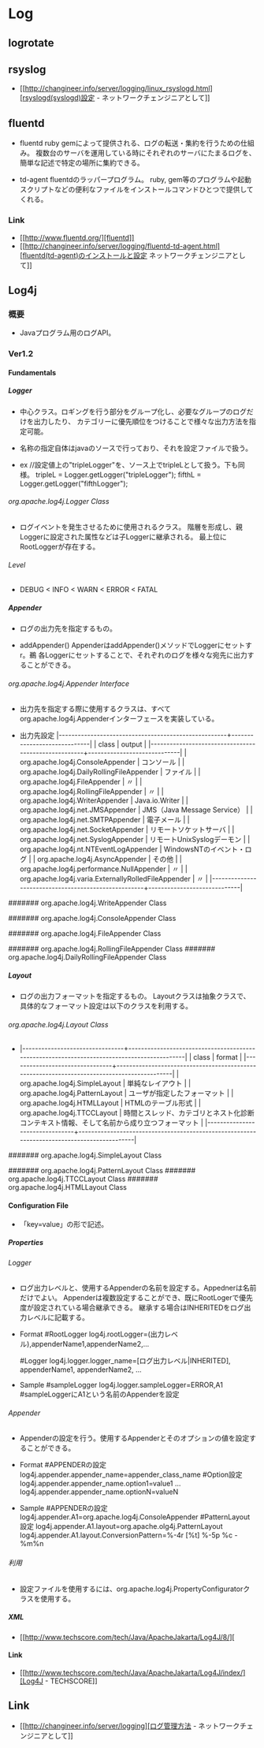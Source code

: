 # Log
## logrotate
## rsyslog
- [[http://changineer.info/server/logging/linux_rsyslogd.html][rsyslogd(syslogd)設定 - ネットワークチェンジニアとして]]

## fluentd
- fluentd
  ruby gemによって提供される、ログの転送・集約を行うための仕組み。
  複数台のサーバを運用している時にそれぞれのサーバにたまるログを、簡単な記述で特定の場所に集約できる。

- td-agent
  fluentdのラッパープログラム。
  ruby, gem等のプログラムや起動スクリプトなどの便利なファイルをインストールコマンドひとつで提供してくれる。

### Link
- [[http://www.fluentd.org/][fluentd]]
- [[http://changineer.info/server/logging/fluentd-td-agent.html][fluentd(td-agent)のインストールと設定 ネットワークチェンジニアとして]]

## Log4j
### 概要
- 
  Javaプログラム用のログAPI。

### Ver1.2
#### Fundamentals
##### Logger
- 
  中心クラス。ロギングを行う部分をグループ化し、必要なグループのログだけを出力したり、
  カテゴリーに優先順位をつけることで様々な出力方法を指定可能。
  
- 
  名称の指定自体はjavaのソースで行っており、それを設定ファイルで扱う。
  
- ex
   //設定値上の"tripleLogger"を、ソース上でtripleLとして扱う。下も同様。
  tripleL = Logger.getLogger("tripleLogger");
  fifthL  = Logger.getLogger("fifthLogger");

###### org.apache.log4j.Logger Class
- 
  ログイベントを発生させるために使用されるクラス。
  階層を形成し、親Loggerに設定された属性などは子Loggerに継承される。
  最上位にRootLoggerが存在する。

###### Level
- 
  DEBUG < INFO < WARN < ERROR < FATAL

##### Appender
- 
  ログの出力先を指定するもの。

- addAppender()
  AppenderはaddAppender()メソッドでLoggerにセットすr。鵜
  各Loggerにセットすることで、それぞれのログを様々な宛先に出力することができる。

###### org.apache.log4j.Appender Interface
- 
  出力先を指定する際に使用するクラスは、すべてorg.apache.log4j.Appenderインターフェースを実装している。

- 出力先設定
  |-----------------------------------------------------+-----------------------------|
  | class                                               | output                      |
  |-----------------------------------------------------+-----------------------------|
  | org.apache.log4j.ConsoleAppender                    | コンソール                  |
  | org.apache.log4j.DailyRollingFileAppender           | ファイル                    |
  | org.apache.log4j.FileAppender                       | 〃                          |
  | org.apache.log4j.RollingFileAppender                | 〃                          |
  | org.apache.log4j.WriterAppender                     | Java.io.Writer              |
  | org.apache.log4j.net.JMSAppender                    | JMS（Java Message Service） |
  | org.apache.log4j.net.SMTPAppender                   | 電子メール                  |
  | org.apache.log4j.net.SocketAppender                 | リモートソケットサーバ      |
  | org.apache.log4j.net.SyslogAppender                 | リモートUnixSyslogデーモン  |
  | org.apache.log4j.nt.NTEventLogAppender              | WindowsNTのイベント・ログ   |
  | org.apache.log4j.AsyncAppender                      | その他                      |
  | org.apache.log4j.performance.NullAppender           | 〃                          |
  | org.apache.log4j.varia.ExternallyRolledFileAppender | 〃                          |
  |-----------------------------------------------------+-----------------------------|
  
####### org.apache.log4j.WriteAppender Class

####### org.apache.log4j.ConsoleAppender Class

####### org.apache.log4j.FileAppender Class

####### org.apache.log4j.RollingFileAppender Class
####### org.apache.log4j.DailyRollingFileAppender Class
##### Layout
- 
  ログの出力フォーマットを指定するもの。
  Layoutクラスは抽象クラスで、具体的なフォーマット設定は以下のクラスを利用する。

###### org.apache.log4j.Layout Class
- 
  |--------------------------------+--------------------------------------------------------------------------------------------|
  | class                          | format                                                                                     |
  |--------------------------------+--------------------------------------------------------------------------------------------|
  | org.apache.log4j.SimpleLayout  | 単純なレイアウト                                                                           |
  | org.apache.log4j.PatternLayout | ユーザが指定したフォーマット                                                               |
  | org.apache.log4j.HTMLLayout    | HTMLのテーブル形式                                                                         |
  | org.apache.log4j.TTCCLayout    | 時間とスレッド、カテゴリとネスト化診断コンテキスト情報、そして名前から成り立つフォーマット |
  |--------------------------------+--------------------------------------------------------------------------------------------|


####### org.apache.log4j.SimpleLayout Class

####### org.apache.log4j.PatternLayout Class
####### org.apache.log4j.TTCCLayout Class
####### org.apache.log4j.HTMLLayout Class
#### Configuration File
- 
  「key=value」の形で記述。

##### Properties
###### Logger
- 
  ログ出力レベルと、使用するAppenderの名前を設定する。Appednerは名前だけでよい。
  Appenderは複数設定することができ、既にRootLogerで優先度が設定されている場合継承できる。
  継承する場合はINHERITEDをログ出力レベルに記載する。

- Format
  #RootLogger
  log4j.rootLogger=(出力レベル),appenderName1,appenderName2,...
  
  #Logger
  log4j.logger.logger_name=[ログ出力レベル|INHERITED], appenderName1, appenderName2, ...

- Sample
  #sampleLogger
  log4j.logger.sampleLogger=ERROR,A1 #sampleLoggerにA1という名前のAppenderを設定

###### Appender
- 
  Appenderの設定を行う。使用するAppenderとそのオプションの値を設定することができる。

- Format
  #APPENDERの設定
  log4j.appender.appender_name=appender_class_name
  #Option設定
  log4j.appender.appender_name.option1=value1
    ...
  log4j.appender.appender_name.optionN=valueN

- Sample
  #APPENDERの設定
  log4j.appender.A1=org.apache.log4j.ConsoleAppender
  #PatternLayout設定
  log4j.appender.A1.layout=org.apache.olg4j.PatternLayout
  log4j.appender.A1.layout.ConversionPattern=%-4r [%t] %-5p %c - %m%n

###### 利用
- 
  設定ファイルを使用するには、org.apache.log4j.PropertyConfiguratorクラスを使用する。

##### XML
- 
  [[http://www.techscore.com/tech/Java/ApacheJakarta/Log4J/8/][

#### Link
- 
  [[http://www.techscore.com/tech/Java/ApacheJakarta/Log4J/index/][Log4J - TECHSCORE]]
## Link
- [[http://changineer.info/server/logging][ログ管理方法 - ネットワークチェンジニアとして]]
